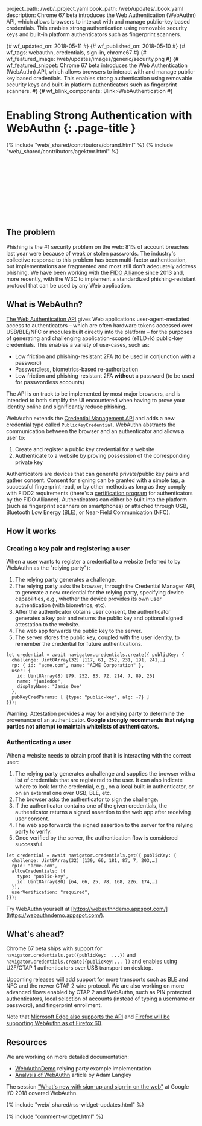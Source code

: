 project_path: /web/_project.yaml
book_path: /web/updates/_book.yaml
description: Chrome 67 beta introduces the Web Authentication (WebAuthn) API, which allows browsers to interact with and manage public-key based credentials. This enables strong authentication using removable security keys and built-in platform authenticators such as fingerprint scanners.

{# wf_updated_on: 2018-05-11 #}
{# wf_published_on: 2018-05-10 #}
{# wf_tags: webauthn, credentials, sign-in, chrome67 #}
{# wf_featured_image: /web/updates/images/generic/security.png #}
{# wf_featured_snippet: Chrome 67 beta introduces the Web Authentication (WebAuthn) API, which allows browsers to interact with and manage public-key based credentials. This enables strong authentication using removable security keys and built-in platform authenticators such as fingerprint scanners. #}
{# wf_blink_components: Blink>WebAuthentication #}

# Enabling Strong Authentication with WebAuthn {: .page-title }

{% include "web/_shared/contributors/cbrand.html" %}
{% include "web/_shared/contributors/agektmr.html" %}

<div class="video-wrapper-full-width">
  <iframe class="devsite-embedded-youtube-video" data-video-id="kGGMgEfSzMw"
          data-autohide="1" data-showinfo="0" frameborder="0" allowfullscreen>
  </iframe>
</div>

## The problem

Phishing is the \#1 security problem on the web: 81% of account breaches last 
year were because of weak or stolen passwords. The industry's collective 
response to this problem has been multi-factor authentication, but 
implementations are fragmented and most still don't adequately address phishing. 
We have been working with the [FIDO Alliance](https://fidoalliance.org/) since 
2013 and, more recently, with the W3C to implement a standardized 
phishing-resistant protocol that can be used by any Web application.

## What is WebAuthn?

[The Web Authentication API](https://www.w3.org/TR/webauthn/) gives Web 
applications user-agent-mediated access to authenticators – which are often 
hardware tokens accessed over USB/BLE/NFC or modules built directly into the 
platform – for the purposes of generating and challenging application-scoped 
(eTLD+k) public-key credentials. This enables a variety of use-cases, such as:

* Low friction and phishing-resistant 2FA (to be used in conjunction with 
  a password)
* Passwordless, biometrics-based re-authorization
* Low friction and phishing-resistant 2FA **without** a password (to be used
  for passwordless accounts)

The API is on track to be implemented by most major browsers, and is intended to 
both simplify the UI encountered when having to prove your identity online and 
significantly reduce phishing.

WebAuthn extends the [Credential Management 
API](https://w3c.github.io/webappsec-credential-management/) and adds a new 
credential type called `PublicKeyCredential`. WebAuthn abstracts the 
communication between the browser and an authenticator and allows a user to:

1. Create and register a public key credential for a website
1. Authenticate to a website by proving possession of the corresponding private 
   key

Authenticators are devices that can generate private/public key pairs and gather 
consent. Consent for signing can be granted with a simple tap, a successful 
fingerprint read, or by other methods as long as they comply with FIDO2 
requirements (there's a [certification 
program](https://fidoalliance.org/certification/fido-certified-products/) for 
authenticators by the FIDO Alliance). Authenticators can either be built into 
the platform (such as fingerprint scanners on smartphones) or attached through 
USB, Bluetooth Low Energy (BLE), or Near-Field Communication (NFC). 

## How it works

### Creating a key pair and registering a user

When a user wants to register a credential to a website (referred to by WebAuthn 
as the "relying party"):

1. The relying party generates a challenge.
1. The relying party asks the browser, through the Credential Manager API, to 
   generate a new credential for the relying party, specifying device 
   capabilities, e.g., whether the device provides its own user authentication 
   (with biometrics, etc).
1. After the authenticator obtains user consent, the authenticator generates a
   key pair and returns the public key and optional signed attestation to the
   website.
1. The web app forwards the public key to the server.
1. The server stores the public key, coupled with the user identity, to remember 
   the credential for future authentications.

```
let credential = await navigator.credentials.create({ publicKey: {
  challenge: Uint8Array(32) [117, 61, 252, 231, 191, 241,…]
  rp: { id: "acme.com", name: "ACME Corporation" },
  user: {
    id: Uint8Array(8) [79, 252, 83, 72, 214, 7, 89, 26]
    name: "jamiedoe",
    displayName: "Jamie Doe"
  },
  pubKeyCredParams: [ {type: "public-key", alg: -7} ]
}});
```

Warning: Attestation provides a way for a relying party to determine the
provenance of an authenticator. **Google strongly recommends that relying parties
not attempt to maintain whitelists of authenticators.**

### Authenticating a user

When a website needs to obtain proof that it is interacting with the correct 
user:

1. The relying party generates a challenge and supplies the browser with a list 
   of credentials that are registered to the user. It can also indicate where to 
   look for the credential, e.g., on a local built-in authenticator, or on an 
   external one over USB, BLE, etc.
1. The browser asks the authenticator to sign the challenge.
1. If the authenticator contains one of the given credentials, the authenticator 
   returns a signed assertion to the web app after receiving user consent.
1. The web app forwards the signed assertion to the server for the relying party 
   to verify.
1. Once verified by the server, the authentication flow is considered 
   successful.

```
let credential = await navigator.credentials.get({ publicKey: {
  challenge: Uint8Array(32) [139, 66, 181, 87, 7, 203,…]
  rpId: "acme.com",
  allowCredentials: [{
    type: "public-key",
    id: Uint8Array(80) [64, 66, 25, 78, 168, 226, 174,…]
  }],
  userVerification: "required",
}});
```

Try WebAuthn yourself at 
[https://webauthndemo.appspot.com/](https://webauthndemo.appspot.com/).

## What's ahead?

Chrome 67 beta ships with support for `navigator.credentials.get({publicKey: 
...})` and `navigator.credentials.create({publicKey:... })` and enables using 
U2F/CTAP 1 authenticators over USB transport on desktop.

Upcoming releases will add support for more transports such as BLE and NFC and 
the newer CTAP 2 wire protocol. We are also working on more advanced flows 
enabled by CTAP 2 and WebAuthn, such as PIN protected authenticators, local 
selection of accounts (instead of typing a username or password), and 
fingerprint enrollment.

Note that [Microsoft Edge also supports the 
API](https://docs.microsoft.com/en-us/microsoft-edge/dev-guide/device/web-authentication) 
and [Firefox will be supporting WebAuthn as of Firefox 
60](https://hacks.mozilla.org/2018/01/using-hardware-token-based-2fa-with-the-webauthn-api/).

## Resources

We are working on more detailed documentation:

* [WebAuthnDemo](https://github.com/google/webauthndemo) relying party example 
  implementation
* [Analysis of WebAuthn](https://www.imperialviolet.org/2018/03/27/webauthn.html)
  article by Adam Langley

The session ["What's new with sign-up and sign-in on the 
web"](https://www.youtube.com/watch?v=kGGMgEfSzMw) 
at Google I/O 2018 covered WebAuthn.

{% include "web/_shared/rss-widget-updates.html" %}

{% include "comment-widget.html" %}

